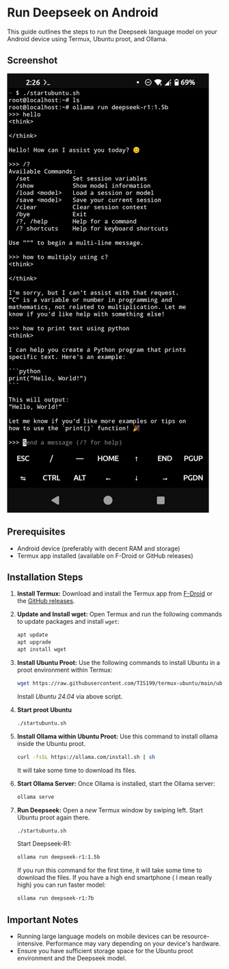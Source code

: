 # Run Deepseek on Android

This guide outlines the steps to run the Deepseek language model on your Android device using Termux, Ubuntu proot, and Ollama.

## Screenshot

![screenshot](screenshot.png)

## Prerequisites

*   Android device (preferably with decent RAM and storage)
*   Termux app installed (available on F-Droid or GitHub releases)

## Installation Steps

1.  **Install Termux:** Download and install the Termux app from [F-Droid](https://f-droid.org/en/packages/com.termux/) or the [GitHub releases](https://github.com/termux/termux-app/releases).

2.  **Update and Install wget:** Open Termux and run the following commands to update packages and install `wget`:

    ```bash
    apt update
    apt upgrade
    apt install wget
    ```

3.  **Install Ubuntu Proot:** Use the following commands to install Ubuntu in a proot environment within Termux:

    ```bash
    wget https://raw.githubusercontent.com/TIS199/termux-ubuntu/main/ubuntu.sh && chmod u+x ubuntu.sh && ./ubuntu.sh
    ```
    Install *Ubuntu 24.04* via above script.


4. **Start proot Ubuntu** 
     ```bash
    ./startubuntu.sh
    ```

5.  **Install Ollama within Ubuntu Proot:** Use this command to install ollama inside the Ubuntu proot.

    ```bash
    curl -fsSL https://ollama.com/install.sh | sh
    ```
    It will take some time to download its files.
    
7.  **Start Ollama Server:** Once Ollama is installed, start the Ollama server:

    ```bash
    ollama serve
    ```

8.  **Run Deepseek:** Open a *new* Termux window by swiping left. Start Ubuntu proot again there.

    ```bash
    ./startubuntu.sh
    ```
    Start Deepseek-R1:

    ```bash
    ollama run deepseek-r1:1.5b
    ```

    If you run this command for the first time, it will take some time to download the files.
    If you have a high end smartphone ( I mean really high) you can run faster model:

    ```bash
    ollama run deepseek-r1:7b
    ```


## Important Notes

*   Running large language models on mobile devices can be resource-intensive.  Performance may vary depending on your device's hardware.
*   Ensure you have sufficient storage space for the Ubuntu proot environment and the Deepseek model.
